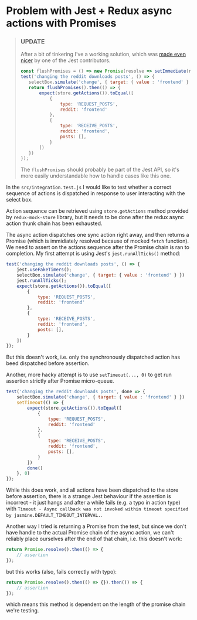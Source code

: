# Problem with Jest + Redux async actions with Promises

> ### UPDATE
>
> After a bit of tinkering I've a working solution, which was
> [made even nicer](https://github.com/facebook/jest/issues/2157#issuecomment-279171856)
> by one of the Jest contributors.
>
> ```javascript
> const flushPromises = () => new Promise(resolve => setImmediate(resolve));
> test('changing the reddit downloads posts', () => {
>    selectBox.simulate('change', { target: { value : 'frontend' } })
>    return flushPromises().then(() => {
>        expect(store.getActions()).toEqual([
>            {
>                type: 'REQUEST_POSTS',
>                reddit: 'frontend'
>            },
>            {
>                type: 'RECEIVE_POSTS',
>                reddit: 'frontend',
>                posts: [],
>            }
>        ])
>    })
>});
>```
> The `flushPromises` should probably be part of the Jest API, so it's more easily understandable
> how to handle cases like this one.

In the `src/integration.test.js` I would like to test whether a correct sequence
of actions is dispatched in response to user interacting with the select box.

Action sequence can be retrieved using `store.getActions` method provided by
`redux-mock-store` library, but it needs to be done after the redux async action
thunk chain has been exhausted.

The async action dispatches one sync action right away, and then
returns a Promise (which is immidiately resolved because of mocked `fetch` function).
We need to assert on the actions sequence after the Promise chain is ran to completion.
My first attempt is using Jest's `jest.runAllTicks()` method:

```javascript
test('changing the reddit downloads posts', () => {
    jest.useFakeTimers();
    selectBox.simulate('change', { target: { value : 'frontend' } })
    jest.runAllTicks();
    expect(store.getActions()).toEqual([
        {
            type: 'REQUEST_POSTS',
            reddit: 'frontend'
        },
        {
            type: 'RECEIVE_POSTS',
            reddit: 'frontend',
            posts: [],
        }
    ])
});
```

But this doesn't work, i.e. only the synchronously dispatched action has beed
dispatched before assertion.

Another, more hacky attempt is to use `setTimeout(..., 0)` to get run assertion
strictly after Promise micro-queue.

```javascript
test('changing the reddit downloads posts', done => {
    selectBox.simulate('change', { target: { value : 'frontend' } })
    setTimeout(() => {
        expect(store.getActions()).toEqual([
            {
                type: 'REQUEST_POSTS',
                reddit: 'frontend'
            },
            {
                type: 'RECEIVE_POSTS',
                reddit: 'frontend',
                posts: [],
            }
        ])
        done()
    }, 0)
});
```

While this does work, and all actions have been dispatched to the store before
assertion, there is a strange Jest behaviour if the assertion is incorrect - it just
hangs and after a while fails (e.g. a typo in action type) with `Timeout - Async callback was not invoked within timeout
specified by jasmine.DEFAULT_TIMEOUT_INTERVAL.`.

Another way I tried is returning a Promise from the test, but since we don't have
handle to the actual Promise chain of the async action, we can't reliably place
ourselves after the end of that chain, i.e. this doesn't work:
```javascript
return Promise.resolve().then(() => {
    // assertion
});
```

but this works (also, fails correctly with typo):

```javascript
return Promise.resolve().then(() => {}).then(() => {
    // assertion
});
```
which means this method is dependent on the length of the promise chain we're testing.
